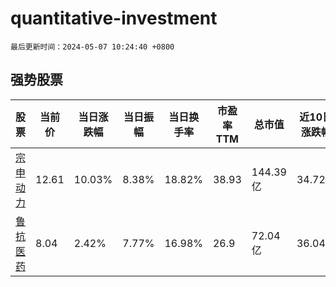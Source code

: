 # quantitative-investment

`最后更新时间：2024-05-07 10:24:40 +0800`

## 强势股票

|股票|当前价|当日涨跌幅|当日振幅|当日换手率|市盈率TTM|总市值|近10日涨跌幅|
|----|----|----|----|----|----|----|----|
|[宗申动力](https://xueqiu.com/S/SZ001696)|12.61|10.03%|8.38%|18.82%|38.93|144.39亿|34.72%|
|[鲁抗医药](https://xueqiu.com/S/SH600789)|8.04|2.42%|7.77%|16.98%|26.9|72.04亿|36.04%|
